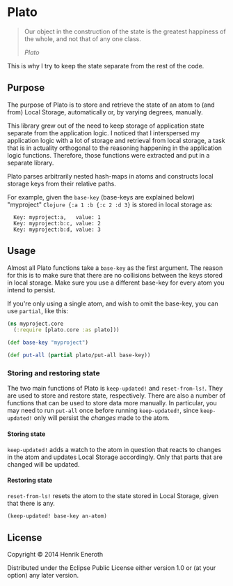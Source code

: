 # Plato

> Our object in the construction of the state is the greatest happiness of the whole, and not that of any one class. 
> 
> *Plato*

This is why I try to keep the state separate from the rest of the code.


## Purpose
The purpose of Plato is to store and retrieve the state of an atom to (and from) Local Storage, automatically or, by varying degrees, manually.

This library grew out of the need to keep storage of application state separate from the application logic. I noticed that I interspersed my application logic with a lot of storage and retrieval from local storage, a task that is in actuality orthogonal to the reasoning happening in the application logic functions. Therefore, those functions were extracted and put in a separate library.

Plato parses arbitrarily nested hash-maps in atoms and constructs local storage keys from their relative paths.

For example, given the ```base-key``` (base-keys are explained below) "myproject" ```Clojure {:a 1 :b {:c 2 :d 3}``` is stored in local storage as:
```
  Key: myproject:a,   value: 1
  Key: myproject:b:c, value: 2
  Key: myproject:b:d, value: 3
```

## Usage
Almost all Plato functions take a ```base-key``` as the first argument. The reason for this is to make sure that there are no collisions between the keys stored in local storage. Make sure you use a different base-key for every atom you intend to persist.

If you're only using a single atom, and wish to omit the base-key, you can use ```partial```, like this:

```Clojure
(ns myproject.core
  (:require [plato.core :as plato]))

(def base-key "myproject")

(def put-all (partial plato/put-all base-key))
```

### Storing and restoring state
The two main functions of Plato is ```keep-updated!``` and ```reset-from-ls!```. They are used to store and restore state, respectively. There are also a number of functions that can be used to store data more manually. In particular, you may need to run ```put-all``` once before running ```keep-updated!```, since ```keep-updated!``` only will persist the *changes* made to the atom.

#### Storing state

```keep-updated!``` adds a watch to the atom in question that reacts to changes in the atom and updates Local Storage accordingly. Only that parts that are changed will be updated.

#### Restoring state
```reset-from-ls!``` resets the atom to the state stored in Local Storage, given that there is any.

```Clojure
(keep-updated! base-key an-atom)
```



## License

Copyright © 2014 Henrik Eneroth

Distributed under the Eclipse Public License either version 1.0 or (at
your option) any later version.

